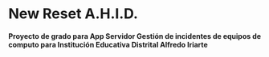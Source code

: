 # New Reset A.H.I.D.

#### Proyecto de grado para App Servidor Gestión de incidentes de equipos de computo para Institución Educativa Distrital Alfredo Iriarte
